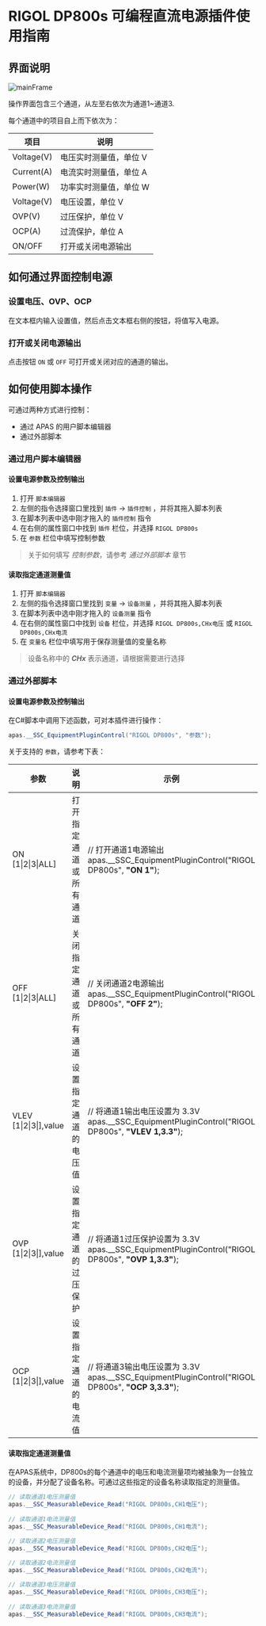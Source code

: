 ﻿# RIGOL DP800s 可编程直流电源插件使用指南



## 界面说明

![mainFrame](\Resources\mainFrame.png)

操作界面包含三个通道，从左至右依次为通道1~通道3.

每个通道中的项目自上而下依次为：

| 项目       | 说明                   |
| ---------- | ---------------------- |
| Voltage(V) | 电压实时测量值，单位 V |
| Current(A) | 电流实时测量值，单位 A |
| Power(W)   | 功率实时测量值，单位 W |
| Voltage(V) | 电压设置，单位 V       |
| OVP(V)     | 过压保护，单位 V       |
| OCP(A)     | 过流保护，单位 A       |
| ON/OFF     | 打开或关闭电源输出     |



## 如何通过界面控制电源

### 设置电压、OVP、OCP

在文本框内输入设置值，然后点击文本框右侧的按钮，将值写入电源。



### 打开或关闭电源输出

点击按钮 `ON`  或 `OFF` 可打开或关闭对应的通道的输出。





## 如何使用脚本操作

可通过两种方式进行控制：

- 通过 APAS 的用户脚本编辑器
- 通过外部脚本



### 通过用户脚本编辑器

#### 设置电源参数及控制输出

1. 打开 `脚本编辑器`
2. 左侧的指令选择窗口里找到 `插件` -> `插件控制` ，并将其拖入脚本列表
3. 在脚本列表中选中刚才拖入的 `插件控制` 指令
4. 在右侧的属性窗口中找到 `插件` 栏位，并选择 `RIGOL DP800s`
5. 在 `参数` 栏位中填写控制参数



> 关于如何填写 *控制参数*，请参考 *通过外部脚本* 章节



#### 读取指定通道测量值

1. 打开 `脚本编辑器`
2. 左侧的指令选择窗口里找到 `变量` -> `设备测量` ，并将其拖入脚本列表
3. 在脚本列表中选中刚才拖入的 `设备测量` 指令
4. 在右侧的属性窗口中找到 `设备` 栏位，并选择 `RIGOL DP800s,CHx电压` 或 `RIGOL DP800s,CHx电流`
5. 在 `变量名` 栏位中填写用于保存测量值的变量名称



> 设备名称中的 ***CHx*** 表示通道，请根据需要进行选择



### 通过外部脚本

#### 设置电源参数及控制输出

在C#脚本中调用下述函数，可对本插件进行操作：

```c#
apas.__SSC_EquipmentPluginControl("RIGOL DP800s", "参数");
```



关于支持的 `参数`，请参考下表：

| 参数                 | 说明                   | 示例                                                         |
| -------------------- | ---------------------- | ------------------------------------------------------------ |
| ON [1&#124;2&#124;3&#124;ALL]    | 打开指定通道或所有通道 | // 打开通道1电源输出<br />apas.__SSC_EquipmentPluginControl("RIGOL DP800s", **"ON 1"**); |
| OFF [1&#124;2&#124;3&#124;ALL]   | 关闭指定通道或所有通道 | // 关闭通道2电源输出<br />apas.__SSC_EquipmentPluginControl("RIGOL DP800s", **"OFF 2"**); |
| VLEV [1&#124;2&#124;3&#124;],value | 设置指定通道的电压值   | // 将通道1输出电压设置为 3.3V<br />apas.__SSC_EquipmentPluginControl("RIGOL DP800s", **"VLEV 1,3.3"**); |
| OVP [1&#124;2&#124;3&#124;],value  | 设置指定通道的过压保护 | // 将通道1过压保护设置为 3.3V<br />apas.__SSC_EquipmentPluginControl("RIGOL DP800s", **"OVP 1,3.3"**); |
| OCP [1&#124;2&#124;3&#124;],value  | 设置指定通道的电流值   | // 将通道3输出电压设置为 3.3V<br />apas.__SSC_EquipmentPluginControl("RIGOL DP800s", **"OCP 3,3.3"**); |



#### 读取指定通道测量值

在APAS系统中，DP800s的每个通道中的电压和电流测量项均被抽象为一台独立的设备，并分配了设备名称。可通过这些指定的设备名称读取指定的测量值。

```c#
// 读取通道1电压测量值
apas.__SSC_MeasurableDevice_Read("RIGOL DP800s,CH1电压");
    
// 读取通道1电流测量值
apas.__SSC_MeasurableDevice_Read("RIGOL DP800s,CH1电流");

// 读取通道2电压测量值
apas.__SSC_MeasurableDevice_Read("RIGOL DP800s,CH2电压");
    
// 读取通道2电流测量值
apas.__SSC_MeasurableDevice_Read("RIGOL DP800s,CH2电流");

// 读取通道3电压测量值
apas.__SSC_MeasurableDevice_Read("RIGOL DP800s,CH3电压");
    
// 读取通道3电流测量值
apas.__SSC_MeasurableDevice_Read("RIGOL DP800s,CH3电流");
```

